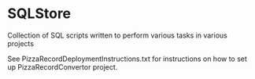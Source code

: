 # SQLStore
Collection of SQL scripts written to perform various tasks in various projects

See PizzaRecordDeploymentInstructions.txt for instructions on how to set up PizzaRecordConvertor project.
